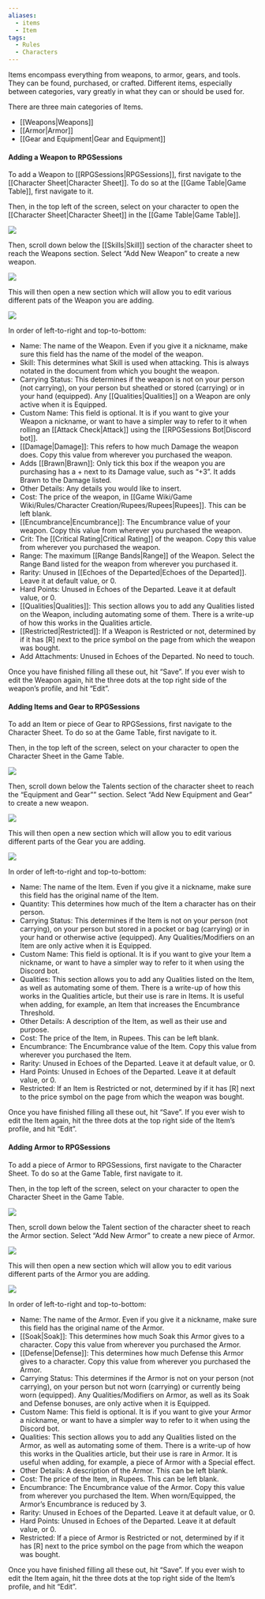 ```yaml
---
aliases:
  - items
  - Item
tags:
  - Rules
  - Characters
---
```

Items encompass everything from weapons, to armor, gears, and tools. They can be found, purchased, or crafted. Different items, especially between categories, vary greatly in what they can or should be used for.

There are three main categories of Items.
- [[Weapons|Weapons]]
- [[Armor|Armor]]
- [[Gear and Equipment|Gear and Equipment]]
#### Adding a Weapon to RPGSessions
To add a Weapon to [[RPGSessions|RPGSessions]], first navigate to the [[Character Sheet|Character Sheet]]. To do so at the [[Game Table|Game Table]], first navigate to it.

Then, in the top left of the screen, select on your character to open the [[Character Sheet|Character Sheet]] in the [[Game Table|Game Table]].

![](https://i.imgur.com/IOSSljP.png)

Then, scroll down below the [[Skills|Skill]] section of the character sheet to reach the Weapons section. Select “Add New Weapon” to create a new weapon.

![](https://i.imgur.com/zWP9CrD.png)

This will then open a new section which will allow you to edit various different pats of the Weapon you are adding.

![](https://i.imgur.com/PnNaM1H.png)

In order of left-to-right and top-to-bottom:
- Name: The name of the Weapon. Even if you give it a nickname, make sure this field has the name of the model of the weapon.
- Skill: This determines what Skill is used when attacking. This is always notated in the document from which you bought the weapon.
- Carrying Status: This determines if the weapon is not on your person (not carrying), on your person but sheathed or stored (carrying) or in your hand (equipped). Any [[Qualities|Qualities]] on a Weapon are only active when it is Equipped.
- Custom Name: This field is optional. It is if you want to give your Weapon a nickname, or want to have a simpler way to refer to it when rolling an [[Attack Check|Attack]] using the [[RPGSessions Bot|Discord bot]].
- [[Damage|Damage]]: This refers to how much Damage the weapon does. Copy this value from wherever you purchased the weapon.
- Adds [[Brawn|Brawn]]: Only tick this box if the weapon you are purchasing has a + next to its Damage value, such as “+3”. It adds Brawn to the Damage listed.
- Other Details: Any details you would like to insert.
- Cost: The price of the weapon, in [[Game Wiki/Game Wiki/Rules/Character Creation/Rupees/Rupees|Rupees]]. This can be left blank.
- [[Encumbrance|Encumbrance]]: The Encumbrance value of your weapon. Copy this value from wherever you purchased the weapon.
- Crit: The [[Critical Rating|Critical Rating]] of the weapon. Copy this value from wherever you purchased the weapon.
- Range: The maximum [[Range Bands|Range]] of the Weapon. Select the Range Band listed for the weapon from wherever you purchased it.
- Rarity: Unused in [[Echoes of the Departed|Echoes of the Departed]]. Leave it at default value, or 0.
- Hard Points: Unused in Echoes of the Departed. Leave it at default value, or 0.
- [[Qualities|Qualities]]: This section allows you to add any Qualities listed on the Weapon, including automating some of them. There is a write-up of how this works in the Qualities article.
- [[Restricted|Restricted]]: If a Weapon is Restricted or not, determined by if it has [R] next to the price symbol on the page from which the weapon was bought.
- Add Attachments: Unused in Echoes of the Departed. No need to touch.

Once you have finished filling all these out, hit “Save”. If you ever wish to edit the Weapon again, hit the three dots at the top right side of the weapon’s profile, and hit “Edit”.
#### Adding Items and Gear to RPGSessions
To add an Item or piece of Gear to RPGSessions, first navigate to the Character Sheet. To do so at the Game Table, first navigate to it.

Then, in the top left of the screen, select on your character to open the Character Sheet in the Game Table.

![](https://i.imgur.com/IOSSljP.png)

Then, scroll down below the Talents section of the character sheet to reach the “Equipment and Gear”” section. Select “Add New Equipment and Gear” to create a new weapon.

![](https://i.imgur.com/1pttnxG.png)

This will then open a new section which will allow you to edit various different parts of the Gear you are adding.

![](https://i.imgur.com/lJn2wOe.png)

In order of left-to-right and top-to-bottom:
- Name: The name of the Item. Even if you give it a nickname, make sure this field has the original name of the Item.
- Quantity: This determines how much of the Item a character has on their person.
- Carrying Status: This determines if the Item is not on your person (not carrying), on your person but stored in a pocket or bag (carrying) or in your hand or otherwise active (equipped). Any Qualities/Modifiers on an Item are only active when it is Equipped.
- Custom Name: This field is optional. It is if you want to give your Item a nickname, or want to have a simpler way to refer to it when using the Discord bot.
- Qualities: This section allows you to add any Qualities listed on the Item, as well as automating some of them. There is a write-up of how this works in the Qualities article, but their use is rare in Items. It is useful when adding, for example, an Item that increases the Encumbrance Threshold.
- Other Details: A description of the Item, as well as their use and purpose.
- Cost: The price of the Item, in Rupees. This can be left blank.
- Encumbrance: The Encumbrance value of the Item. Copy this value from wherever you purchased the Item.
- Rarity: Unused in Echoes of the Departed. Leave it at default value, or 0.
- Hard Points: Unused in Echoes of the Departed. Leave it at default value, or 0.
- Restricted: If an Item is Restricted or not, determined by if it has [R] next to the price symbol on the page from which the weapon was bought.

Once you have finished filling all these out, hit “Save”. If you ever wish to edit the Item again, hit the three dots at the top right side of the Item’s profile, and hit “Edit”.
#### Adding Armor to RPGSessions
To add a piece of Armor to RPGSessions, first navigate to the Character Sheet. To do so at the Game Table, first navigate to it.

Then, in the top left of the screen, select on your character to open the Character Sheet in the Game Table.

![](https://i.imgur.com/IOSSljP.png)

Then, scroll down below the Talent section of the character sheet to reach the Armor section. Select “Add New Armor” to create a new piece of Armor.

![](https://i.imgur.com/RG54hPK.png)

This will then open a new section which will allow you to edit various different parts of the Armor you are adding.

![](https://i.imgur.com/W3HAFpY.png)

In order of left-to-right and top-to-bottom:
- Name: The name of the Armor. Even if you give it a nickname, make sure this field has the original name of the Armor.
- [[Soak|Soak]]: This determines how much Soak this Armor gives to a character. Copy this value from wherever you purchased the Armor.
- [[Defense|Defense]]: This determines how much Defense this Armor gives to a character. Copy this value from wherever you purchased the Armor.
- Carrying Status: This determines if the Armor is not on your person (not carrying), on your person but not worn (carrying) or currently being worn (equipped). Any Qualities/Modifiers on Armor, as well as its Soak and Defense bonuses, are only active when it is Equipped.
- Custom Name: This field is optional. It is if you want to give your Armor a nickname, or want to have a simpler way to refer to it when using the Discord bot.
- Qualities: This section allows you to add any Qualities listed on the Armor, as well as automating some of them. There is a write-up of how this works in the Qualities article, but their use is rare in Armor. It is useful when adding, for example, a piece of Armor with a Special effect.
- Other Details: A description of the Armor. This can be left blank.
- Cost: The price of the Item, in Rupees. This can be left blank.
- Encumbrance: The Encumbrance value of the Armor. Copy this value from wherever you purchased the Item. When worn/Equipped, the Armor’s Encumbrance is reduced by 3.
- Rarity: Unused in Echoes of the Departed. Leave it at default value, or 0.
- Hard Points: Unused in Echoes of the Departed. Leave it at default value, or 0.
- Restricted: If a piece of Armor is Restricted or not, determined by if it has [R] next to the price symbol on the page from which the weapon was bought.

Once you have finished filling all these out, hit “Save”. If you ever wish to edit the Item again, hit the three dots at the top right side of the Item’s profile, and hit “Edit”.
